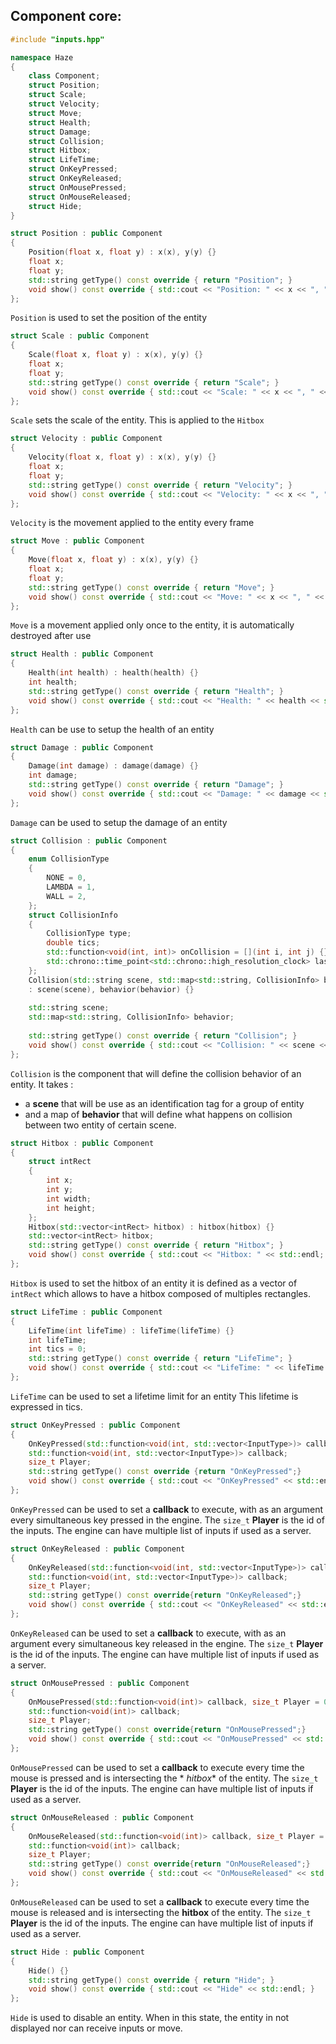 ## Component core:

```cpp
#include "inputs.hpp"

namespace Haze
{
	class Component;
	struct Position;
	struct Scale;
	struct Velocity;
	struct Move;
	struct Health;
	struct Damage;
	struct Collision;
	struct Hitbox;
	struct LifeTime;
	struct OnKeyPressed;
	struct OnKeyReleased;
	struct OnMousePressed;
	struct OnMouseReleased;
	struct Hide;
}
```

```cpp 
struct Position : public Component
{
	Position(float x, float y) : x(x), y(y) {}
	float x;
	float y;
	std::string getType() const override { return "Position"; }
	void show() const override { std::cout << "Position: " << x << ", " << y << std::endl; }
};
```

`Position` is used to set the position of the entity

```cpp
struct Scale : public Component
{
	Scale(float x, float y) : x(x), y(y) {}
	float x;
	float y;
	std::string getType() const override { return "Scale"; }
	void show() const override { std::cout << "Scale: " << x << ", " << y << std::endl; }
};
```

`Scale` sets the scale of the entity. This is applied to the `Hitbox`

```cpp
struct Velocity : public Component
{
	Velocity(float x, float y) : x(x), y(y) {}
	float x;
	float y;
	std::string getType() const override { return "Velocity"; }
	void show() const override { std::cout << "Velocity: " << x << ", " << y << std::endl; }
};
```

`Velocity` is the movement applied to the entity every frame

```cpp
struct Move : public Component
{
	Move(float x, float y) : x(x), y(y) {}
	float x;
	float y;
	std::string getType() const override { return "Move"; }
	void show() const override { std::cout << "Move: " << x << ", " << y << std::endl; }
};
```

`Move` is a movement applied only once to the entity, it is automatically destroyed after use

```cpp
struct Health : public Component
{
	Health(int health) : health(health) {}
	int health;
	std::string getType() const override { return "Health"; }
	void show() const override { std::cout << "Health: " << health << std::endl; }
};
```

`Health` can be use to setup the health of an entity

```cpp
struct Damage : public Component
{
	Damage(int damage) : damage(damage) {}
	int damage;
	std::string getType() const override { return "Damage"; }
	void show() const override { std::cout << "Damage: " << damage << std::endl; }
};
```

`Damage` can be used to setup the damage of an entity

```cpp
struct Collision : public Component
{
	enum CollisionType
	{
		NONE = 0,
		LAMBDA = 1,
		WALL = 2,
	};
	struct CollisionInfo
	{
		CollisionType type;
		double tics;
		std::function<void(int, int)> onCollision = [](int i, int j) {};
		std::chrono::time_point<std::chrono::high_resolution_clock> lastCollision = std::chrono::high_resolution_clock::now();
	};
	Collision(std::string scene, std::map<std::string, CollisionInfo> behavior)
	: scene(scene), behavior(behavior) {}
	  
	std::string scene;
	std::map<std::string, CollisionInfo> behavior;
	  
	std::string getType() const override { return "Collision"; }
	void show() const override { std::cout << "Collision: " << scene << std::endl; }
};
```

`Collision` is the component that will define the collision behavior of an entity.
It takes :

- a **scene** that will be use as an identification tag for a group of entity
- and a map of **behavior** that will define what happens on collision between two entity of certain scene.

```cpp
struct Hitbox : public Component
{
	struct intRect
	{
		int x;
		int y;
		int width;
		int height;
	};
	Hitbox(std::vector<intRect> hitbox) : hitbox(hitbox) {}
	std::vector<intRect> hitbox;
	std::string getType() const override { return "Hitbox"; }
	void show() const override { std::cout << "Hitbox: " << std::endl; }
};
```

`Hitbox` is used to set the hitbox of an entity
it is defined as a vector of `intRect` which allows to have a hitbox composed of multiples rectangles.

```cpp
struct LifeTime : public Component
{
	LifeTime(int lifeTime) : lifeTime(lifeTime) {}
	int lifeTime;
	int tics = 0;
	std::string getType() const override { return "LifeTime"; }
	void show() const override { std::cout << "LifeTime: " << lifeTime << std::endl; }
};
```

`LifeTime` can be used to set a lifetime limit for an entity
This lifetime is expressed in tics.

```cpp
struct OnKeyPressed : public Component
{
	OnKeyPressed(std::function<void(int, std::vector<InputType>)> callback, size_t Player = 0) : callback(callback), Player(Player) {}
	std::function<void(int, std::vector<InputType>)> callback;
	size_t Player;
	std::string getType() const override {return "OnKeyPressed";}
	void show() const override { std::cout << "OnKeyPressed" << std::endl; }
};
```

`OnKeyPressed` can be used to set a **callback** to execute, with as an argument every simultaneous key pressed in the
engine.
The `size_t` **Player** is the id of the inputs.
The engine can have multiple list of inputs if used as a server.

```cpp
struct OnKeyReleased : public Component
{
	OnKeyReleased(std::function<void(int, std::vector<InputType>)> callback, size_t Player = 0) : callback(callback), Player(Player) {}
	std::function<void(int, std::vector<InputType>)> callback;
	size_t Player;
	std::string getType() const override{return "OnKeyReleased";}
	void show() const override { std::cout << "OnKeyReleased" << std::endl; }
};
```

`OnKeyReleased` can be used to set a **callback** to execute, with as an argument every simultaneous key released in the
engine.
The `size_t` **Player** is the id of the inputs.
The engine can have multiple list of inputs if used as a server.

```cpp
struct OnMousePressed : public Component
{
	OnMousePressed(std::function<void(int)> callback, size_t Player = 0) : callback(callback), Player(Player) {}
	std::function<void(int)> callback;
	size_t Player;
	std::string getType() const override{return "OnMousePressed";}
	void show() const override { std::cout << "OnMousePressed" << std::endl; }
};
```

`OnMousePressed` can be used to set a **callback** to execute every time the mouse is pressed and is intersecting the *
*hitbox** of the entity.
The `size_t` **Player** is the id of the inputs.
The engine can have multiple list of inputs if used as a server.

```cpp
struct OnMouseReleased : public Component
{
	OnMouseReleased(std::function<void(int)> callback, size_t Player = 0) : callback(callback), Player(Player) {}
	std::function<void(int)> callback;
	size_t Player;
	std::string getType() const override{return "OnMouseReleased";}
	void show() const override { std::cout << "OnMouseReleased" << std::endl; }
};
```

`OnMouseReleased` can be used to set a **callback** to execute every time the mouse is released and is intersecting the
**hitbox** of the entity.
The `size_t` **Player** is the id of the inputs.
The engine can have multiple list of inputs if used as a server.

```cpp
struct Hide : public Component
{
	Hide() {}
	std::string getType() const override { return "Hide"; }
	void show() const override { std::cout << "Hide" << std::endl; }
};
```

`Hide` is used to disable an entity.
When in this state, the entity in not displayed nor can receive inputs or move. 